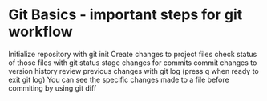 # Git Basics - important steps for git workflow

Initialize repository with git init
Create changes to project files
check status of those files with git status
stage changes for commits
commit changes to version history
review previous changes with git log (press q when ready to exit git log)
You can see the specific changes made to a file before commiting by using git diff